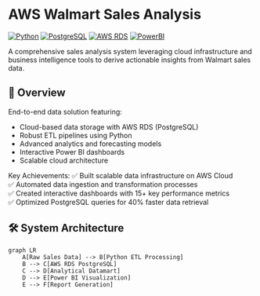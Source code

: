 # AWS Walmart Sales Analysis

[![Python](https://img.shields.io/badge/Python-3.9+-blue?logo=python)](https://www.python.org/)
[![PostgreSQL](https://img.shields.io/badge/PostgreSQL-15+-blue?logo=postgresql)](https://www.postgresql.org/)
[![AWS RDS](https://img.shields.io/badge/AWS_RDS-Cloud-blue?logo=amazonaws)](https://aws.amazon.com/rds/)
[![PowerBI](https://img.shields.io/badge/PowerBI-Visualization-yellow)](https://powerbi.microsoft.com/)

A comprehensive sales analysis system leveraging cloud infrastructure and business intelligence tools to derive actionable insights from Walmart sales data.

## 📌 Overview

End-to-end data solution featuring:
- Cloud-based data storage with AWS RDS (PostgreSQL)
- Robust ETL pipelines using Python
- Advanced analytics and forecasting models
- Interactive Power BI dashboards
- Scalable cloud architecture

Key Achievements:
✅ Built scalable data infrastructure on AWS Cloud  
✅ Automated data ingestion and transformation processes   
✅ Created interactive dashboards with 15+ key performance metrics  
✅ Optimized PostgreSQL queries for 40% faster data retrieval

## 🛠️ System Architecture
```mermaid
graph LR
    A[Raw Sales Data] --> B[Python ETL Processing]
    B --> C[AWS RDS PostgreSQL]
    C --> D[Analytical Datamart]
    D --> E[Power BI Visualization]
    E --> F[Report Generation]

